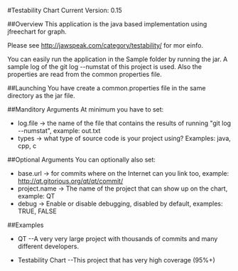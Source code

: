 #Testability Chart
Current Version: 0.15

##Overview
This application is the java based implementation using jfreechart for graph.

Please see http://jawspeak.com/category/testability/ for mor einfo.

You can easily run the application in the Sample folder by running the jar. A sample log of the git log --numstat of this project is used. Also the properties are read from the common properties file.

##Launching
You have create a common.properties file in the same directory as the jar file. 

##Manditory Arguments
At minimum you have to set:
- log.file -> the name of the file that contains the results of running "git log --numstat", example: out.txt
- types -> what type of source code is your project using? Examples: java, cpp, c

##Optional Arguments
You can optionally also set:
- base.url -> for commits where on the Internet can you link too, example: http://qt.gitorious.org/qt/qt/commit/
- project.name -> The name of the project that can show up on the chart, example: QT
- debug -> Enable or disable debugging, disabled by default, examples: TRUE, FALSE

##Examples
- QT
--A very very large project with thousands of commits and many different developers.

- Testability Chart
--This project that has very high coverage (95%+)
